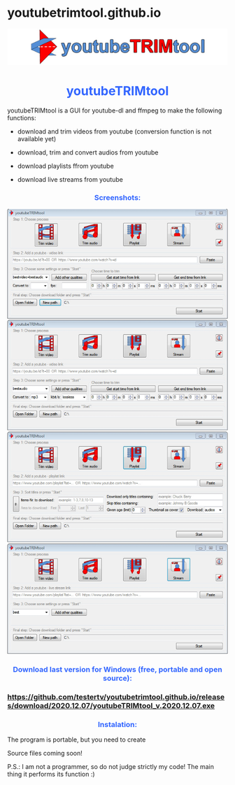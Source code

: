 # youtubetrimtool.github.io
<a href="https://github.com/testertv/tpdne.github.io"><img src="https://raw.githubusercontent.com/testertv/youtubetrimtool.github.io/main/images/top.jpg?raw=true" alt="test-pattern-152459-1280" border="0"></a>
<h1 style="text-align: center;"><span style="color: #3366ff;"><strong>youtubeTRIMtool</strong></span></h1>
youtubeTRIMtool is a GUI for youtube-dl and ffmpeg to make the following functions:

- download and trim videos from youtube (conversion function is not available yet)

- download, trim and convert audios from youtube

- download playlists ffrom youtube

- download live streams from youtube


<h3 style="text-align: center;"><span style="color: #3366ff;"><strong>Screenshots:</strong></span></h3>
<a href="https://github.com/testertv/tpdne.github.io"><img src="https://raw.githubusercontent.com/testertv/youtubetrimtool.github.io/main/images/1%20(4).jpg?raw=true" alt="test-pattern-152459-1280" border="0"></a>
<a href="https://github.com/testertv/tpdne.github.io"><img src="https://raw.githubusercontent.com/testertv/youtubetrimtool.github.io/main/images/1%20(3).jpg?raw=true" alt="test-pattern-152459-1280" border="0"></a>
<a href="https://github.com/testertv/tpdne.github.io"><img src="https://raw.githubusercontent.com/testertv/youtubetrimtool.github.io/main/images/1%20(2).jpg?raw=true" alt="test-pattern-152459-1280" border="0"></a>
<a href="https://github.com/testertv/tpdne.github.io"><img src="https://raw.githubusercontent.com/testertv/youtubetrimtool.github.io/main/images/1%20(1).jpg?raw=true" alt="test-pattern-152459-1280" border="0"></a>

<h3 style="text-align: center;"><span style="color: #3366ff;"><strong>Download last version for Windows (free, portable and open source):</strong></span></h3>
<h3><span style="text-decoration: underline;"><strong>https://github.com/testertv/youtubetrimtool.github.io/releases/download/2020.12.07/youtubeTRIMtool_v.2020.12.07.exe</strong></span></h3>

<h3 style="text-align: center;"><span style="color: #3366ff;"><strong>Instalation:</strong></span></h3>
The program is portable, but you need to create 

Source files coming soon!

P.S.: I am not a programmer, so do not judge strictly my code! The main thing it performs its function :)
